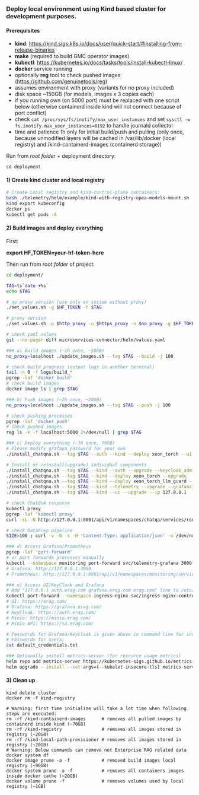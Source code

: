 ### Deploy local environment using Kind based cluster for development purposes.

#### Prerequisites

- **kind**: https://kind.sigs.k8s.io/docs/user/quick-start/#installing-from-release-binaries
- **make** (required to build GMC operator images)
- **kubectl**: https://kubernetes.io/docs/tasks/tools/install-kubectl-linux/
- **docker** service running
- optionally **reg** tool to check pushed images (https://github.com/genuinetools/reg)
- assumes environment with proxy (variants for no proxy included)
- disk space ~150GB (for models, images x 3 copies each)
- if you running own (on 5000 port) must be replaced with one script below (otherwise containerd inside kind will not connect because of port conflict)
- check `cat /proc/sys/fs/inotify/max_user_instances` and set `sysctl -w fs.inotify.max_user_instances=8192` to handle journald collector
- time and patience 1h only for initial build/push and pulling (only once, because unmodified layers will be cached in /var/lib/docker (local registry) and /kind-containerd-images (containerd storage))

Run from *root folder* + deployment directory:
```
cd deployment
```

#### 1) Create kind cluster and local registry

```sh
# Create Local registry and kind-control-plane containers:
bash ./telemetry/helm/example/kind-with-registry-opea-models-mount.sh 
kind export kubeconfig
docker ps
kubectl get pods -A
```

#### 2) Build images and deploy everything

First:

**export HF_TOKEN=your-hf-token-here**

Then run from *root folder* of project:

```sh
cd deployment/

TAG=ts`date +%s`
echo $TAG

# no proxy version (use only on system without proxy)
./set_values.sh -g $HF_TOKEN -t $TAG

# proxy version
./set_values.sh -p $http_proxy -u $https_proxy -n $no_proxy -g $HF_TOKEN -t $TAG

# check yaml values
git --no-pager diff microservices-connector/helm/values.yaml

### a) Build images (~1h once, ~50GB)
no_proxy=localhost ./update_images.sh --tag $TAG --build -j 100

# check build progress (output logs in another terminal)
tail -n 0 -f logs/build_*
pgrep -laf 'docker build'
# check build images
docker image ls | grep $TAG

### b) Push images (~2h once, ~20GB)
no_proxy=localhost ./update_images.sh --tag $TAG --push -j 100

# check pushing processes
pgrep -laf 'docker push'
# check pushed images
reg ls -k -f localhost:5000 2>/dev/null | grep $TAG

### c) Deploy everything (~30 once, 70GB)
# Please modify grafana_password for your own
./install_chatqna.sh --tag $TAG --auth --kind --deploy xeon_torch --ui --telemetry --ip 127.0.0.1

# Install or reinstall(upgrade) individual components
./install_chatqna.sh --tag $TAG --kind --auth --upgrade --keycloak_admin_password admin     # namespaces: auth, auth-apisix, ingress-nginx namespaces
./install_chatqna.sh --tag $TAG --kind --deploy xeon_torch --upgrade                        # namespaces: system, chatqa, dataprep
./install_chatqna.sh --tag $TAG --kind --deploy xeon_torch_llm_guard --upgrade              # namespaces: system, chatqa, dataprep
./install_chatqna.sh --tag $TAG --kind --telemetry --upgrade --grafana_password devonly     # namespaces: monitoring, monitoring-namespace
./install_chatqna.sh --tag $TAG --kind --ui --upgrade --ip 127.0.0.1                        # namespaces: erag-ui

# check ChatQnA response
kubectl proxy
pgrep -laf 'kubectl proxy'
curl -sL -N http://127.0.0.1:8001/api/v1/namespaces/chatqa/services/router-service:8080/proxy/ -H "Content-Type: application/json" -d '{"text":"what is the day today?","parameters":{"max_new_tokens":5, "streaming": true}}'

# check DataPrep pipeline
SIZE=100 ; curl -v -N -s -H 'Content-Type: application/json' -o /dev/null http://127.0.0.1:8001/api/v1/namespaces/dataprep/services/router-service:8080/proxy/ -X POST -d '{"files":[{"filename":"file.txt", "data64":"'`head -c $SIZE </dev/random | base64 -w 0 | base64 -w 0`'"}],"links":[]}'

### d) Access Grafana/Prometheus
pgrep -laf 'port-forward'
# or port forwards processes manually
kubectl --namespace monitoring port-forward svc/telemetry-grafana 3000:80
# Grafana: http://127.0.0.1:3000
# Prometheus: http://127.0.0.1:8001/api/v1/namespaces/monitoring/services/telemetry-kube-prometheus-prometheus:http-web/proxy/graph

### e) Access UI/KeyCloak and Grafana
# Add "127.0.0.1 auth.erag.com grafana.erag.com erag.com" line to /etc/hosts (Linux) or c:\windows\System32\drivers\etc\hosts (Windows)
kubectl port-forward --namespace ingress-nginx svc/ingress-nginx-controller 443:https
# UI: https://erag.com/
# Grafana: https://grafana.erag.com/
# KeyCloak: https://auth.erag.com/
# Minio: https://minio.erag.com/
# Minio API: https://s3.erag.com/

# Passwords for Grafana/Keycloak is given above in command line for installation.
# Passwords for users: 
cat default_credentials.txt

### Optionally install metrics-server (for resource usage metrics)
helm repo add metrics-server https://kubernetes-sigs.github.io/metrics-server/
helm upgrade --install --set args={--kubelet-insecure-tls} metrics-server metrics-server/metrics-server --namespace monitoring-metrics-server --create-namespace
```

#### 3) Clean up
```
kind delete cluster
docker rm -f kind-registry

# Warning: first time initialize will take a lot time when following steps are executed:
rm -rf /kind-containerd-images      # removes all pulled images by containerd inside kind (~70GB)
rm -rf /kind-registry               # removes all images stored in registry (~20GB)
rm -rf /kind-local-path-provisioner # removes all images stored in registry (~20GB)
# Warning: Below commands can remove not Enterprise RAG related data
docker system df
docker image prune -a -f            # removed build images local registry (~90GB)
docker system prune -a -f           # removes all containers images inside docker cache (~20GB)
docker volume prune -f              # removes volumes used by local registry (~1GB)
```
